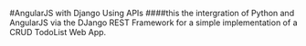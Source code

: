 
#AngularJS with Django Using APIs
####this the intergration of Python and AngularJS via the DJango REST Framework for a simple implementation of a CRUD TodoList Web App.

